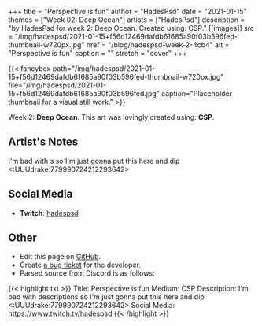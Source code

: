 +++
title =       "Perspective is fun"
author =      "HadesPsd"
date =        "2021-01-15"
themes =      ["Week 02: Deep Ocean"]
artists =     ["HadesPsd"]
description = "by HadesPsd for week 2: Deep Ocean. Created using: CSP."
[[images]]
      src = "/img/hadespsd/2021-01-15+f56d12469dafdb61685a90f03b596fed-thumbnail-w720px.jpg"
      href = "/blog/hadespsd-week-2-4cb4"
      alt = "Perspective is fun"
      caption = ""
      stretch = "cover"
+++

{{< fancybox path="/img/hadespsd/2021-01-15+f56d12469dafdb61685a90f03b596fed-thumbnail-w720px.jpg" file="/img/hadespsd/2021-01-15+f56d12469dafdb61685a90f03b596fed.jpg" caption="Placeholder thumbnail for a visual still work." >}}


Week 2: **Deep Ocean**. This art was lovingly created using: **CSP**.

## Artist's Notes

I'm bad with s so I'm just gonna put this here and dip <:UUUdrake:779990724212293642>

## Social Media

- **Twitch**: <a href='https://twitch.tv/hadespsd' target='_blank'>hadespsd</a>

## Other

- Edit this page on [GitHub](https://github.com/teaminkling/web-refresh/edit/main/content/blog/hadespsd-week-2-4cb4.md).
- Create [a bug ticket](https://github.com/teaminkling/web-refresh/issues/new?assignees=&labels=bug&template=problem-report.md&title=) for the developer.
- Parsed source from Discord is as follows:

{{< highlight txt >}}
Title: Perspective is fun
Medium: CSP
Description: I'm bad with descriptions so I'm just gonna put this here and dip <:UUUdrake:779990724212293642> 
Social Media: https://www.twitch.tv/hadespsd
{{< /highlight >}}